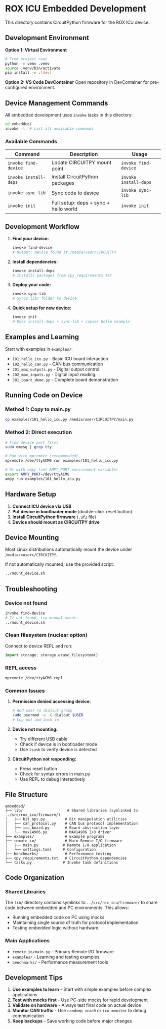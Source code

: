 # ROX ICU Embedded Development

This directory contains CircuitPython firmware for the ROX ICU device.

## Development Environment

**Option 1: Virtual Environment**
```bash
# From project root
python -m venv .venv
source .venv/bin/activate
pip install -e .[dev]
```

**Option 2: VS Code DevContainer**
Open repository in DevContainer for pre-configured environment.

## Device Management Commands

All embedded development uses `invoke` tasks in this directory:

```bash
cd embedded/
invoke -l  # List all available commands
```

### Available Commands

| Command | Description | Usage |
|---------|-------------|-------|
| `invoke find-device` | Locate CIRCUITPY mount point | `invoke find-device` |
| `invoke install-deps` | Install CircuitPython packages | `invoke install-deps` |
| `invoke sync-lib` | Sync code to device | `invoke sync-lib` |
| `invoke init` | Full setup: deps + sync + hello world | `invoke init` |

## Development Workflow

1. **Find your device:**
   ```bash
   invoke find-device
   # Output: Device found at /media/user/CIRCUITPY
   ```

2. **Install dependencies:**
   ```bash
   invoke install-deps
   # Installs packages from cpy_requirements.txt
   ```

3. **Deploy your code:**
   ```bash
   invoke sync-lib
   # Syncs lib/ folder to device
   ```

4. **Quick setup for new device:**
   ```bash
   invoke init
   # Does install-deps + sync-lib + copies hello example
   ```

## Examples and Learning

Start with examples in `examples/`:
- `101_hello_icu.py` - Basic ICU board interaction
- `102_hello_can.py` - CAN bus communication
- `201_max_outputs.py` - Digital output control
- `202_max_inputs.py` - Digital input reading
- `301_board_demo.py` - Complete board demonstration

## Running Code on Device

### Method 1: Copy to main.py
```bash
cp examples/101_hello_icu.py /media/user/CIRCUITPY/main.py
```

### Method 2: Direct execution
```bash
# Find device port first
sudo dmesg | grep tty

# Run with mpremote (recommended)
mpremote /dev/ttyACM0 run examples/101_hello_icu.py

# Or with ampy (set AMPY_PORT environment variable)
export AMPY_PORT=/dev/ttyACM0
ampy run examples/101_hello_icu.py
```

## Hardware Setup

1. **Connect ICU device via USB**
2. **Put device in bootloader mode** (double-click reset button)
3. **Install CircuitPython firmware** (`.uf2` file)
4. **Device should mount as CIRCUITPY drive**

## Device Mounting

Most Linux distributions automatically mount the device under `/media/<user>/CIRCUITPY`.

If not automatically mounted, use the provided script:
```bash
../mount_device.sh
```

## Troubleshooting

### Device not found
```bash
invoke find-device
# If not found, try manual mount:
../mount_device.sh
```

### Clean filesystem (nuclear option)
Connect to device REPL and run:
```python
import storage; storage.erase_filesystem()
```

### REPL access
```bash
mpremote /dev/ttyACM0 repl
```

### Common Issues

1. **Permission denied accessing device:**
   ```bash
   # Add user to dialout group
   sudo usermod -a -G dialout $USER
   # Log out and back in
   ```

2. **Device not mounting:**
   - Try different USB cable
   - Check if device is in bootloader mode
   - Use `lsusb` to verify device is detected

3. **CircuitPython not responding:**
   - Press reset button
   - Check for syntax errors in main.py
   - Use REPL to debug interactively

## File Structure

```
embedded/
├── lib/                    # Shared libraries (symlinked to ../src/rox_icu/firmware/)
│   ├── bit_ops.py         # Bit manipulation utilities
│   ├── can_protocol.py    # CAN bus protocol implementation
│   ├── icu_board.py       # Board abstraction layer
│   └── max14906.py        # MAX14906 I/O driver
├── examples/              # Example programs
├── remote_io/             # Main Remote I/O firmware
│   ├── main.py           # Remote I/O application
│   └── settings.toml     # Configuration
├── benchmarks/            # Performance testing
├── cpy_requirements.txt   # CircuitPython dependencies
└── tasks.py              # Invoke task definitions
```

## Code Organization

### Shared Libraries
The `lib/` directory contains symlinks to `../src/rox_icu/firmware/` to share code between embedded and PC environments. This allows:
- Running embedded code on PC using mocks
- Maintaining single source of truth for protocol implementation
- Testing embedded logic without hardware

### Main Applications
- `remote_io/main.py` - Primary Remote I/O firmware
- `examples/` - Learning and testing examples
- `benchmarks/` - Performance measurement tools

## Development Tips

1. **Use examples to learn** - Start with simple examples before complex applications
2. **Test with mocks first** - Use PC-side mocks for rapid development
3. **Validate on hardware** - Always test final code on actual device
4. **Monitor CAN traffic** - Use `candump vcan0` or `icu monitor` to debug communication
5. **Keep backups** - Save working code before major changes
